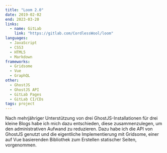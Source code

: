 ```yaml
---
title: "Loom 2.0"
date: 2019-02-02
end: 2023-03-20
links:
  - name: GitLab
    link: "https://gitlab.com/CordlessWool/loom"
languages:
  - JavaScript
  - CSS3
  - HTML5
  - Markdown
frameworks:
  - Gridsome
  - Vue
  - GraphQL
other:
  - GhostJS
  - GhostJS API
  - GitLab Pages
  - GitLab CI/CDs
tags: project
---
```


Nach mehrjähriger Unterstützung von drei GhostJS-Installationen für drei kleine Blogs habe ich mich dazu entschieden, diese zusammenzulegen, um den administrativen Aufwand zu reduzieren. Dazu habe ich die API von GhostJS genutzt und die eigentliche Implementierung mit Gridsome, einer auf Vue basierenden Bibliothek zum Erstellen statischer Seiten, vorgenommen.
